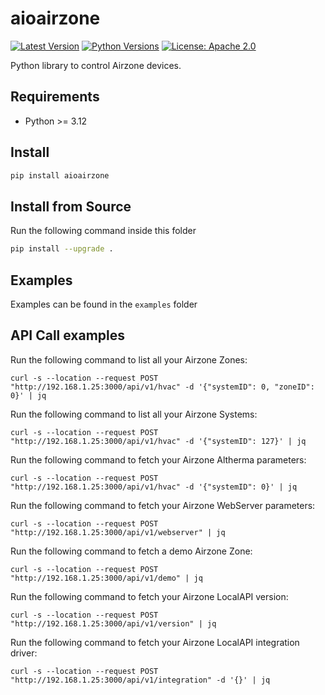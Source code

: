 # aioairzone
[![Latest Version][mdversion-button]][md-pypi]
[![Python Versions][pyversion-button]][md-pypi]
[![License: Apache 2.0][apache-button]](LICENSE)

[apache-button]: https://img.shields.io/badge/License-Apache%202.0-blue.svg
[md-pypi]: https://pypi.org/project/aioairzone
[mdversion-button]: https://img.shields.io/pypi/v/aioairzone.svg
[pyversion-button]: https://img.shields.io/pypi/pyversions/aioairzone.svg

Python library to control Airzone devices.

## Requirements
- Python >= 3.12

## Install
```bash
pip install aioairzone
```

## Install from Source
Run the following command inside this folder
```bash
pip install --upgrade .
```

## Examples
Examples can be found in the `examples` folder

## API Call examples
Run the following command to list all your Airzone Zones:
```
curl -s --location --request POST "http://192.168.1.25:3000/api/v1/hvac" -d '{"systemID": 0, "zoneID": 0}' | jq
```

Run the following command to list all your Airzone Systems:
```
curl -s --location --request POST "http://192.168.1.25:3000/api/v1/hvac" -d '{"systemID": 127}' | jq
```

Run the following command to fetch your Airzone Altherma parameters:
```
curl -s --location --request POST "http://192.168.1.25:3000/api/v1/hvac" -d '{"systemID": 0}' | jq
```

Run the following command to fetch your Airzone WebServer parameters:
```
curl -s --location --request POST "http://192.168.1.25:3000/api/v1/webserver" | jq
```

Run the following command to fetch a demo Airzone Zone:
```
curl -s --location --request POST "http://192.168.1.25:3000/api/v1/demo" | jq
```

Run the following command to fetch your Airzone LocalAPI version:
```
curl -s --location --request POST "http://192.168.1.25:3000/api/v1/version" | jq
```

Run the following command to fetch your Airzone LocalAPI integration driver:
```
curl -s --location --request POST "http://192.168.1.25:3000/api/v1/integration" -d '{}' | jq
```

